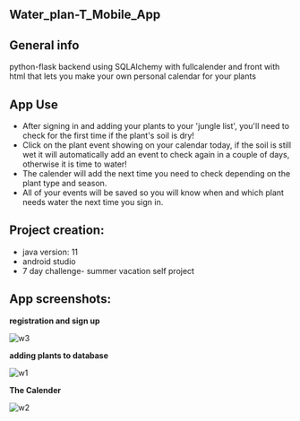 ## Water_plan-T_Mobile_App

## General info
python-flask backend using SQLAlchemy with fullcalender and front with html that lets you make your own personal calendar for your plants


## App Use
* After signing in and adding your plants to your 'jungle list', you'll need to check for the first time if the plant's soil is dry! 
* Click on the plant event showing on your calendar today, if the soil is still wet it will automatically add an event to check again in a couple of days, otherwise it is time to water!
* The calender will add the next time you need to check depending on the plant type and season. 
* All of your events will be saved so you will know when and which plant needs water the next time you sign in.

## Project creation:
* java version: 11
* android studio
* 7 day challenge- summer vacation self project
	
## App screenshots:

**registration and sign up**

![w3](https://user-images.githubusercontent.com/71632360/121768399-b349e800-cb66-11eb-89b7-50b4107108bf.jpg)


**adding plants to database**

![w1](https://user-images.githubusercontent.com/71632360/121768405-bc3ab980-cb66-11eb-9926-ddd6627ae4d0.jpg)


**The Calender**

![w2](https://user-images.githubusercontent.com/71632360/121768468-091e9000-cb67-11eb-8d63-a99757b8406f.jpg)


